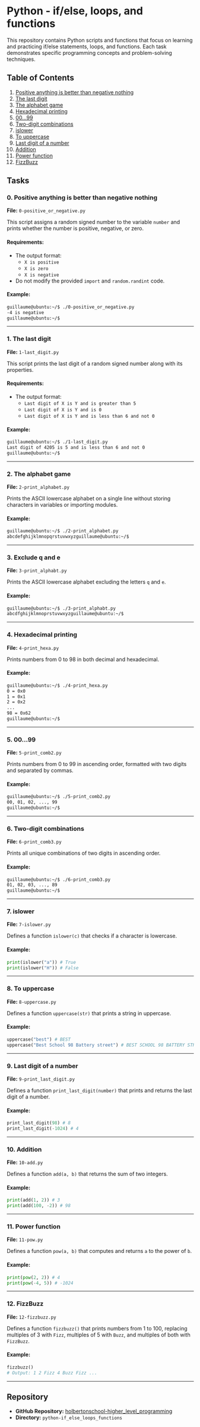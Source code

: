 # Python - if/else, loops, and functions

This repository contains Python scripts and functions that focus on learning and practicing if/else statements, loops, and functions. Each task demonstrates specific programming concepts and problem-solving techniques.

## Table of Contents

1. [Positive anything is better than negative nothing](#0-positive-anything-is-better-than-negative-nothing)
2. [The last digit](#1-the-last-digit)
3. [The alphabet game](#2-the-alphabet-game)
4. [Hexadecimal printing](#4-hexadecimal-printing)
5. [00...99](#5-00-99)
6. [Two-digit combinations](#6-two-digit-combinations)
7. [islower](#7-islower)
8. [To uppercase](#8-to-uppercase)
9. [Last digit of a number](#9-last-digit-of-a-number)
10. [Addition](#10-addition)
11. [Power function](#11-power-function)
12. [FizzBuzz](#12-fizzbuzz)

## Tasks

### 0. Positive anything is better than negative nothing
**File:** `0-positive_or_negative.py`

This script assigns a random signed number to the variable `number` and prints whether the number is positive, negative, or zero.

#### Requirements:
- The output format:
  - `X is positive`
  - `X is zero`
  - `X is negative`
- Do not modify the provided `import` and `random.randint` code.

#### Example:
```bash
guillaume@ubuntu:~/$ ./0-positive_or_negative.py
-4 is negative
guillaume@ubuntu:~/$
```

---

### 1. The last digit
**File:** `1-last_digit.py`

This script prints the last digit of a random signed number along with its properties.

#### Requirements:
- The output format:
  - `Last digit of X is Y and is greater than 5`
  - `Last digit of X is Y and is 0`
  - `Last digit of X is Y and is less than 6 and not 0`

#### Example:
```bash
guillaume@ubuntu:~/$ ./1-last_digit.py
Last digit of 4205 is 5 and is less than 6 and not 0
guillaume@ubuntu:~/$
```

---

### 2. The alphabet game
**File:** `2-print_alphabet.py`

Prints the ASCII lowercase alphabet on a single line without storing characters in variables or importing modules.

#### Example:
```bash
guillaume@ubuntu:~/$ ./2-print_alphabet.py
abcdefghijklmnopqrstuvwxyzguillaume@ubuntu:~/$
```

---

### 3. Exclude q and e
**File:** `3-print_alphabt.py`

Prints the ASCII lowercase alphabet excluding the letters `q` and `e`.

#### Example:
```bash
guillaume@ubuntu:~/$ ./3-print_alphabt.py
abcdfghijklmnoprstuvwxyzguillaume@ubuntu:~/$
```

---

### 4. Hexadecimal printing
**File:** `4-print_hexa.py`

Prints numbers from 0 to 98 in both decimal and hexadecimal.

#### Example:
```bash
guillaume@ubuntu:~/$ ./4-print_hexa.py
0 = 0x0
1 = 0x1
2 = 0x2
...
98 = 0x62
guillaume@ubuntu:~/$
```

---

### 5. 00...99
**File:** `5-print_comb2.py`

Prints numbers from 0 to 99 in ascending order, formatted with two digits and separated by commas.

#### Example:
```bash
guillaume@ubuntu:~/$ ./5-print_comb2.py
00, 01, 02, ..., 99
guillaume@ubuntu:~/$
```

---

### 6. Two-digit combinations
**File:** `6-print_comb3.py`

Prints all unique combinations of two digits in ascending order.

#### Example:
```bash
guillaume@ubuntu:~/$ ./6-print_comb3.py
01, 02, 03, ..., 89
guillaume@ubuntu:~/$
```

---

### 7. islower
**File:** `7-islower.py`

Defines a function `islower(c)` that checks if a character is lowercase.

#### Example:
```python
print(islower("a")) # True
print(islower("H")) # False
```

---

### 8. To uppercase
**File:** `8-uppercase.py`

Defines a function `uppercase(str)` that prints a string in uppercase.

#### Example:
```python
uppercase("best") # BEST
uppercase("Best School 98 Battery street") # BEST SCHOOL 98 BATTERY STREET
```

---

### 9. Last digit of a number
**File:** `9-print_last_digit.py`

Defines a function `print_last_digit(number)` that prints and returns the last digit of a number.

#### Example:
```python
print_last_digit(98) # 8
print_last_digit(-1024) # 4
```

---

### 10. Addition
**File:** `10-add.py`

Defines a function `add(a, b)` that returns the sum of two integers.

#### Example:
```python
print(add(1, 2)) # 3
print(add(100, -2)) # 98
```

---

### 11. Power function
**File:** `11-pow.py`

Defines a function `pow(a, b)` that computes and returns `a` to the power of `b`.

#### Example:
```python
print(pow(2, 2)) # 4
print(pow(-4, 5)) # -1024
```

---

### 12. FizzBuzz
**File:** `12-fizzbuzz.py`

Defines a function `fizzbuzz()` that prints numbers from 1 to 100, replacing multiples of 3 with `Fizz`, multiples of 5 with `Buzz`, and multiples of both with `FizzBuzz`.

#### Example:
```python
fizzbuzz()
# Output: 1 2 Fizz 4 Buzz Fizz ...
```

---

## Repository

- **GitHub Repository:** [holbertonschool-higher_level_programming](https://github.com/your_username/holbertonschool-higher_level_programming)
- **Directory:** `python-if_else_loops_functions`

